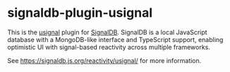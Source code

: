 # signaldb-plugin-usignal

This is the [µsignal](https://github.com/WebReflection/usignal) plugin for [SignalDB](https://github.com/maxnowack/signaldb). SignalDB is a local JavaScript database with a MongoDB-like interface and TypeScript support, enabling optimistic UI with signal-based reactivity across multiple frameworks.

See https://signaldb.js.org/reactivity/usignal/ for more information.
